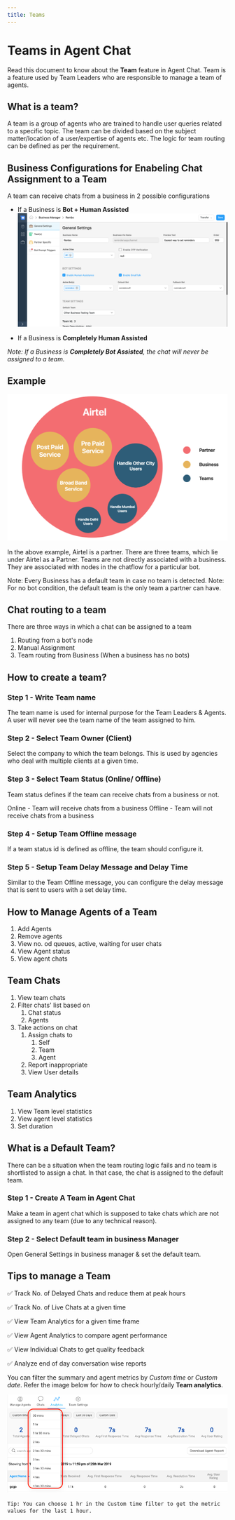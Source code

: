 ```yaml
---
title: Teams
---
```


# Teams in Agent Chat

Read this document to know about the **Team** feature in Agent Chat. Team is a feature used by Team Leaders who are responsible to manage a team of agents.

## What is a team?
A team is a group of agents who are trained to handle user queries related to a specific topic. The team can be divided based on the subject matter/location of a user/expertise of agents etc. The logic for team routing can be defined as per the requirement. 


## Business Configurations for Enabeling Chat Assignment to a Team

A team can receive chats from a business in 2 possible configurations

- If a Business is **Bot + Human Assisted** 
![bot_settings](assets/teams_bot_settings.png)

- If a Business is **Completely Human Assisted**

_Note: If a Business is **Completely Bot Assisted**, the chat will never be assigned to a team._

## Example

![bot_settings](assets/teams_hierarchy.png)

In the above example, Airtel is a partner. There are three teams, which lie under Airtel as a Partner. Teams are not directly associated with a business. They are associated with nodes in the chatflow for a particular bot.

Note: Every Business has a default team in case no team is detected.
Note: For no bot condition, the default team is the only team a partner can have.

## Chat routing to a team

There are three ways in which a chat can be assigned to a team

1. Routing from a bot's node
2. Manual Assignment
3. Team routing from Business (When a business has no bots)

## How to create a team?

### Step 1 - Write Team name

The team name is used for internal purpose for the Team Leaders & Agents. A user will never see the team name of the team assigned to him.

### Step 2 - Select Team Owner (Client)

Select the company to which the team belongs. This is used by agencies who deal with multiple clients at a given time.

### Step 3 - Select Team Status (Online/ Offline)

Team status defines if the team can receive chats from a business or not.

Online - Team will receive chats from a business
Offline - Team will not receive chats from a business

### Step 4 - Setup Team Offline message

If a team status id is defined as offline, the team should configure it.

### Step 5 - Setup Team Delay Message and Delay Time

Similar to the Team Offline message, you can configure the delay message that is sent to users with a set delay time.

## How to Manage Agents of a Team

1. Add Agents
2. Remove agents
3. View no. od queues, active, waiting for user chats
4. View Agent status
5. View agent chats

## Team Chats

1. View team chats
2. Filter chats' list based on
    1. Chat status
    2. Agents
3. Take actions on chat
    1. Assign chats to 
        1. Self
        2. Team
        3. Agent
    2. Report inappropriate
    3. View User details

## Team Analytics

1. View Team level statistics
2. View agent level statistics
3. Set duration

## What is a Default Team?

There can be a situation when the team routing logic fails and no team is shortlisted to assign a chat. In that case, the chat is assigned to the default team.

### Step 1 - Create A Team in Agent Chat

Make a team in agent chat which is supposed to take chats which are not assigned to any team (due to any technical reason).

### Step 2 - Select Default team in business Manager

Open General Settings in business manager & set the default team.

## Tips to manage a Team

✅ Track No. of Delayed Chats and reduce them at peak hours

✅ Track No. of Live Chats at a given time

✅ View Team Analytics for a given time frame

✅ View Agent Analytics to compare agent performance

✅ View Individual Chats to get quality feedback

✅ Analyze end of day conversation wise reports

You can filter the summary and agent metrics by *Custom time* or *Custom date*. Refer the image below for how to check hourly/daily **Team analytics**.

![Hourly_Metrics](assets/teams_hourly_analytics.png)

    Tip: You can choose 1 hr in the Custom time filter to get the metric values for the last 1 hour.
